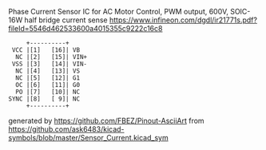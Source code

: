 Phase Current Sensor IC for AC Motor Control, PWM output, 600V, SOIC-16W
half bridge current sense
https://www.infineon.com/dgdl/ir21771s.pdf?fileId=5546d462533600a4015355c9222c16c8


	     +----------+
	 VCC |[1]   [16]| VB
	  NC |[2]   [15]| VIN+
	 VSS |[3]   [14]| VIN-
	  NC |[4]   [13]| VS
	  NC |[5]   [12]| G1
	  OC |[6]   [11]| G0
	  PO |[7]   [10]| NC
	SYNC |[8]   [ 9]| NC
	     +----------+


generated by https://github.com/FBEZ/Pinout-AsciiArt from https://github.com/ask6483/kicad-symbols/blob/master/Sensor_Current.kicad_sym